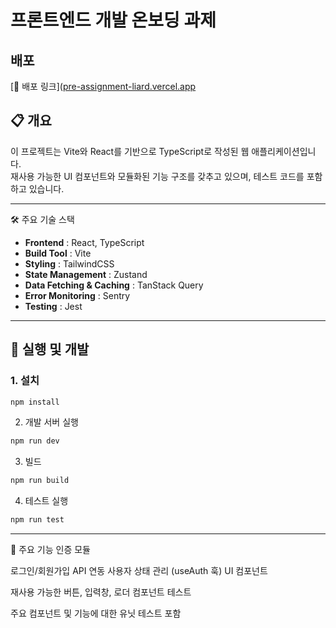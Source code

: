 # 프론트엔드 개발 온보딩 과제
## 배포 
[🔗 배포 링크]([pre-assignment-liard.vercel.app](https://pre-assignment-liard.vercel.app)
## 📋 개요
이 프로젝트는 Vite와 React를 기반으로 TypeScript로 작성된 웹 애플리케이션입니다.  
재사용 가능한 UI 컴포넌트와 모듈화된 기능 구조를 갖추고 있으며, 테스트 코드를 포함하고 있습니다.

---

🛠 주요 기술 스택
- **Frontend** : React, TypeScript
- **Build Tool** : Vite
- **Styling** : TailwindCSS
- **State Management** : Zustand
- **Data Fetching & Caching** : TanStack Query
- **Error Monitoring** : Sentry
- **Testing** : Jest

---

## 🧪 실행 및 개발

### 1. 설치
```bash
npm install
```
2. 개발 서버 실행
```bash
npm run dev
```
3. 빌드
```bash
npm run build
```
4. 테스트 실행
```bash
npm run test
```
---
🚀 주요 기능
인증 모듈

로그인/회원가입 API 연동
사용자 상태 관리 (useAuth 훅)
UI 컴포넌트

재사용 가능한 버튼, 입력창, 로더 컴포넌트
테스트

주요 컴포넌트 및 기능에 대한 유닛 테스트 포함
